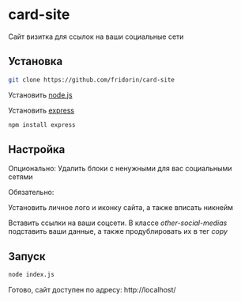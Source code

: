 # card-site

Сайт визитка для ссылок на ваши социальные сети

## Установка

``` sh
git clone https://github.com/fridorin/card-site
```

Установить [node.js](https://nodejs.org/en)

Установить [express](https://expressjs.com/)

``` sh
npm install express
```

## Настройка

Опционально: Удалить блоки с ненужными для вас социальными сетями

Обязательно:

Установить личное лого и иконку сайта, а также вписать никнейм

Вставить ссылки на ваши соцсети.
В классе *other-social-medias* подставить ваши данные, а также продублировать их в тег *copy*

## Запуск

``` sh
node index.js
```

Готово, сайт доступен по адресу: http://localhost/